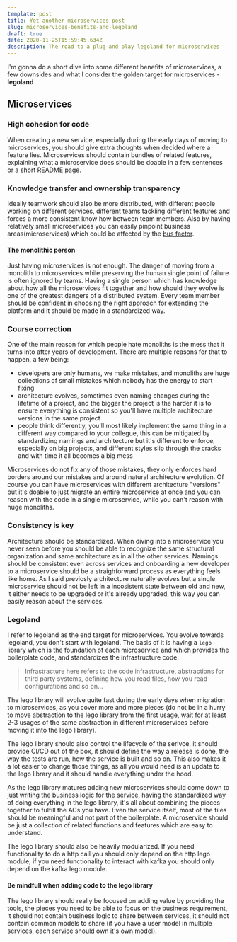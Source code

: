 ```yaml
---
template: post
title: Yet another microservices post
slug: microservices-benefits-and-legoland
draft: true
date: 2020-11-25T15:59:45.634Z
description: The road to a plug and play legoland for microservices
---
```

I'm gonna do a short dive into some different benefits of microservices, a few downsides and what I consider the golden target for microservices - **legoland**

## Microservices

### High cohesion for code

When creating a new service, especially during the early days of moving to microservices, you should give extra thoughts when decided where a feature lies.  Microservices should contain bundles of related features, explaining what a microservice does should be doable in a few sentences or a short README page.

### Knowledge transfer and ownership transparency

Ideally teamwork should also be more distributed, with different people working on different services, different teams tackling different features and forces a more consistent know how between team members. Also by having relatively small microservices you can easily pinpoint business areas(microservices) which could be affected by the [bus factor](https://en.wikipedia.org/wiki/Bus_factor). 

#### The monolithic person

Just having microservices is not enough. The danger of moving from a monolith to microservices while preserving the human single point of failure is often ignored by teams. Having a single person which has knowledge about how all the microservices fit together and how should they evolve is one of the greatest dangers of a distributed system. Every team member should be confident in choosing the right approach for extending the platform and it should be made in a standardized way.

### Course correction

One of the main reason for which people hate monoliths is the mess that it turns into after years of development. There are multiple reasons for that to happen, a few being:

* developers are only humans, we make mistakes, and monoliths are huge collections of small mistakes which nobody has the energy to start fixing
* architecture evolves, sometimes even naming changes during the lifetime of a project, and the bigger the project is the harder it is to ensure everything is consistent so you'll have multiple architecture versions in the same project
* people think differently, you'll most likely implement the same thing in a different way compared to your collegue, this can be mitigated by standardizing namings and architecture but it's different to enforce, especially on big projects, and different styles slip through the cracks and with time it all becomes a big mess

Microservices do not fix any of those mistakes, they only enforces hard borders around our mistakes and around natural architecture evolution. Of course you can have microservices with different architecture "versions" but it's doable to just migrate an entire microservice at once and you can reason with the code in a single microservice, while you can't reason with huge monoliths.

### Consistency is key

Architecture should be standardized. When diving into a microservice you never seen before you should be able to recognize the same structural organization and same architecture as in all the other services. Namings should be consistent even across services and onboarding a new developer to a microservice should be a straighforward process as everything feels like home. As I said previosly architecture naturally evolves but a single microservice should not be left in a incosistent state between old and new, it either needs to be upgraded or it's already upgraded, this way you can easily reason about the services.

### Legoland

I refer to legoland as the end target for microservices.  You evolve towards legoland, you don't start with legoland. The basis of it is having a `lego` library which is the foundation of each microservice and which provides the boilerplate code, and standardizes the infrastructure code.

> Infrastracture here refers to the code infrastructure, abstractions for third party systems, defining how you read files, how you read configurations and so on...

The lego library will evolve quite fast during the early days when migration to microservices, as you cover more and more pieces (do not be in a hurry to move abstraction to the lego library from the first usage, wait for at least 2-3 usages of the same abstraction in different microservices before moving it into the lego library).

The lego library should also control the lifecycle of the serivce, it should provide CI/CD out of the box, it should define the way a release is done, the way the tests are run, how the service is built and so on. This also makes it a lot easier to change those things, as all you would need is an update to the lego library and it should handle everything under the hood. 

As the lego library matures adding new microservices should come down to just writing the business logic for the service, having the standardized way of doing everything in the lego library, it's all about combining the pieces together to fulfill the ACs you have. Even the service itself, most of the files should be meaningful and not part of the boilerplate. A microservice should be just a collection of related functions and features which are easy to understand.

The lego library should also be heavily modularized. If you need functionality to do a http call you should only depend on the http lego module, if you need functionality to interact with kafka you should only depend on the kafka lego module. 

#### Be mindfull when adding code to the lego library

The lego library should really be focused on adding value by providing the tools, the pieces you need to be able to focus on the business requirement, it should not contain business logic to share between services, it should not contain common models to share (if you have a user model in multiple services, each service should own it's own model).
